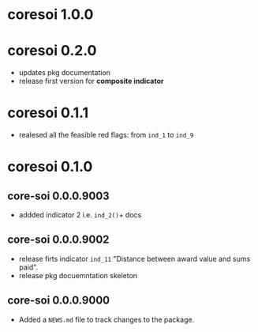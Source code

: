 # coresoi 1.0.0

# coresoi 0.2.0

- updates pkg documentation
- release first version for **composite indicator**

# coresoi 0.1.1

- realesed all the feasible red flags: from `ind_1` to `ind_9` 

# coresoi 0.1.0


## core-soi 0.0.0.9003

* addded indicator 2 i.e. `ind_2()`+ docs


## core-soi 0.0.0.9002

* release firts indicator `ind_11` "Distance between award value and sums paid".
* release pkg docuemntation skeleton



## core-soi 0.0.0.9000

* Added a `NEWS.md` file to track changes to the package.


